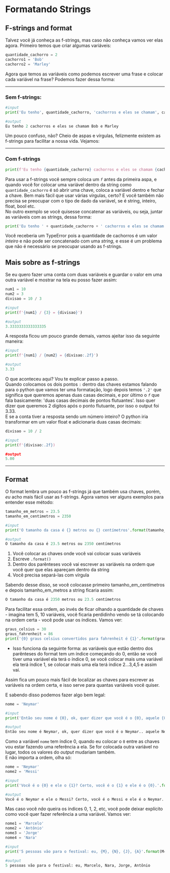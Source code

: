 # Formatando Strings 

## F-strings and  format

Talvez você já conheça as f-strings, mas caso não conheça vamos ver elas agora. Primeiro temos que criar algumas variáveis:

```py
quantidade_cachorro = 2
cachorro1 = 'Bob'
cachorro2 = 'Marley'
```

Agora que temos as variáveis como podemos escrever uma frase e colocar cada variável na frase? Podemos fazer dessa forma: 

---

### Sem f-strings:
```py
#input
print('Eu tenho', quantidade_cachorro, 'cachorros e eles se chamam', cachorro1, 'e', cachorro2)

#output
Eu tenho 2 cachorros e eles se chamam Bob e Marley
```

Um pouco confuso, não? Cheio de aspas e vírgulas, felizmente existem as f-strings para facilitar a nossa vida. Vejamos: 

---

### Com f-strings

```py
print(f'Eu tenho {quantidade_cachorro} cachorros e eles se chamam {cachorro1} e {cachorro2}')
``` 

Para usar a f-strings você sempre coloca um *`f`* antes da primeira aspa, e quando você for colocar uma variável dentro da string como `quantidade_cachorro` é só abrir uma chave, coloca a variável dentro e fechar a chave. Bem mais fácil que usar várias vírgulas, certo? E você também não precisa se preocupar com o tipo de dado da variável, se é string, inteiro, float, bool etc.        
No outro exemplo se você quisesse concatenar as variáveis, ou seja, juntar as variáveis com as strings, dessa forma: 

```py
print('Eu tenho ' + quantidade_cachorro + ' cachorros e eles se chamam ' + cachorro1 + ' e ' + cachorro2)
```

Você receberia um TypeError pois a quantidade de cachorros é um valor *inteiro* e não pode ser concatenado com uma *string*, e esse é um problema que não é necessário se preocupar usando as f-strings. 

## Mais sobre as f-strings

Se eu quero fazer uma conta com duas variáveis e guardar o valor em uma outra variável e mostrar na tela eu posso fazer assim: 

```py
num1 = 10
num2 = 3
divisao = 10 / 3 

#input
print(f'{num1} / {3} = {divisao}')

#output
3.3333333333333335
```
A resposta ficou um pouco grande demais, vamos ajeitar isso da seguinte maneira: 

```py
#input
print(f'{num1} / {num2} = {divisao:.2f}')

#output
3.33
```

O que aconteceu aqui? Vou te explicar passo a passo.    
Quando colocamos os dois pontos `:` dentro das chaves estamos falando para o python que vamos ter uma formatação, logo depois temos `'.2'` que significa que queremos apenas duas casas decimais, e por último o *`f`* que fala basicamente: 'duas casas decimais de pontos flutuantes'. Isso quer dizer que queremos 2 dígitos após o ponto flutuante, por isso o output foi 3.33.       
E se a conta tiver a resposta sendo um número inteiro? O python iria transformar em um valor float e adicionaria duas casas decimais: 

```py
divisao = 10 / 2 

#input
print(f'{divisao:.2f})

#output 
5.00
```
---
## Format

O format lembra um pouco as f-strings já que também usa chaves, porém, *eu* acho mais fácil usar as f-strings. Agora vamos ver alguns exemplos para entender esse método:

```py
tamanho_em_metros = 23.5
tamanho_em_centimetros = 2350

#input
print('O tamanho da casa é {} metros ou {} centímetros'.format(tamanho_em_metros, tamanho_em_centímetros)) 

#output
O tamanho da casa é 23.5 metros ou 2350 centímetros
```
1. Você colocar as chaves onde você vai colocar suas variáveis
2. Escreve `.format()`
3. Dentro dos parênteses você vai escrever as variáveis na ordem que você quer que elas apareçam dentro da string
4. Você precisa separá-las com vírgula

Sabendo desse disso, se você colocasse primeiro tamanho_em_centímetros e depois tamanho_em_metros a string ficaria assim:

```py
O tamanho da casa é 2350 metros ou 23.5 centímetros
```

Para facilitar essa ordem, ao invés de ficar olhando a quantidade de chaves - imagina tem 5, 10 variáveis, você ficaria perdidinho vendo se tá colocando na ordem certa - você pode usar os índices. Vamos ver:

```py
graus_celsius = 30
graus_fahrenheit = 86
print('{0} graus celsius convertidos para fahrenheit é {1}'.format(graus_celsius, graus_fahrenheit))
```
 - Isso funciona da seguinte forma: as variáveis que estão dentro dos parênteses do format tem um índice começando do 0, então se você tiver uma variável ela terá o índice 0, se você colocar mais uma variável ela terá índice 1, se colocar mais uma ela terá índice 2...3,4,5 e assim vai.

Assim fica um pouco mais fácil de localizar as chaves para escrever as variáveis na ordem certa, e isso serve para quantas variáveis você quiser. 

E sabendo disso podemos fazer algo bem legal:

```py
nome = 'Neymar'

#input
print('Então seu nome é {0}, ok, quer dizer que você é o {0}, aquele {0}? O {0} do Santos?'.format(nome))

#output
Então seu nome é Neymar, ok, quer dizer que você é o Neymar.. aquele Neymar? O Neymar do Santos?
```

Como a variável `nome` tem índice 0, quando eu colocar o `0` entre as chaves vou estar fazendo uma referência a ela. Se for colocada outra variável no lugar, todos os valores do *output* mudariam também.     
E não importa a ordem, olha só:

```py
nome = 'Neymar'
nome2 = 'Messi' 

#input
print('Você é o {0} e ele o {1}? Certo, você é o {1} e ele é o {0}.'.format(nome, nome2))

#output
Você é o Neymar e ele o Messi? Certo, você é o Messi e ele é o Neymar.
```
Mas caso você *não* queira os índices 0, 1, 2, etc, você pode deixar explícito como você quer fazer referência a uma variável. Vamos ver:

```py
nome1 = 'Marcelo'
nome2 = 'Antônio'
nome3 = 'Jorge'
nome4 = 'Nara' 

#input
print('5 pessoas vão para o festival: eu, {M}, {N}, {J}, {A}'.format(M=nome1, A=nome2, J=nome3, N=nome4))

#output
5 pessoas vão para o festival: eu, Marcelo, Nara, Jorge, Antônio

```